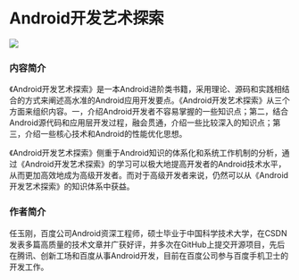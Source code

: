 # Android开发艺术探索
![](http://7xs5l8.com1.z0.glb.clouddn.com/a43f1e5b-d7e2-41c6-97e7-573189b0cddc.jpg)
### 内容简介
《Android开发艺术探索》是一本Android进阶类书籍，采用理论、源码和实践相结合的方式来阐述高水准的Android应用开发要点。《Android开发艺术探索》从三个方面来组织内容。一，介绍Android开发者不容易掌握的一些知识点；第二，结合Android源代码和应用层开发过程，融会贯通，介绍一些比较深入的知识点；第三，介绍一些核心技术和Android的性能优化思想。

《Android开发艺术探索》侧重于Android知识的体系化和系统工作机制的分析，通过《Android开发艺术探索》的学习可以极大地提高开发者的Android技术水平，从而更加高效地成为高级开发者。而对于高级开发者来说，仍然可以从《Android开发艺术探索》的知识体系中获益。
### 作者简介
任玉刚，百度公司Android资深工程师，硕士毕业于中国科学技术大学，在CSDN发表多篇高质量的技术文章并广获好评，并多次在GitHub上提交开源项目，先后在腾讯、创新工场和百度从事Android开发，目前在百度公司参与百度手机卫士的开发工作。